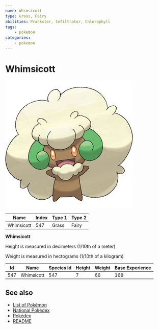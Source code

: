 ```yaml
---
name: Whimsicott
type: Grass, Fairy
abilities: Prankster, Infiltrator, Chlorophyll
tags:
    - pokemon
categories:
    - pokemon
---
```


# Whimsicott


![Whimsicott](images/547.png)

| **Name** | **Index** | **Type 1** | **Type 2** |
|----|----|----|----|
| Whimsicott | 547 | Grass | Fairy  |

**Whimsicott** 


Height is measured in decimeters (1/10th of a meter)

Weight is measured in hectograms (1/10th of a kilogram)

| **Id** | **Name** | **Species Id** | **Height** | **Weight** | **Base Experience** |
|--------|----------|----------------|------------|------------|---------------------|
| 547 | Whimsicott | 547 | 7 | 66 | 168 |


## See also

- [List of Pokémon](../pokemon.md)
- [National Pokédex](../national_pokedex.md)
- [Pokédex](../pokedex.md)
- [README](../README.md)
